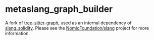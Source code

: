 # metaslang_graph_builder

A fork of [tree-sitter-graph](https://crates.io/crates/tree-sitter-graph),
used as an internal dependency of [slang_solidity](https://crates.io/crates/slang_solidity).
Please see the [NomicFoundation/slang](https://github.com/NomicFoundation/slang/) project for more information.
